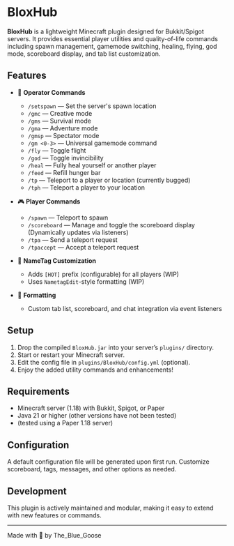 # BloxHub

**BloxHub** is a lightweight Minecraft plugin designed for Bukkit/Spigot servers. It provides essential player utilities and quality-of-life commands including spawn management, gamemode switching, healing, flying, god mode, scoreboard display, and tab list customization.

## Features

- 📍 **Operator Commands**
  - `/setspawn` — Set the server's spawn location
  - `/gmc` — Creative mode
  - `/gms` — Survival mode
  - `/gma` — Adventure mode
  - `/gmsp` — Spectator mode
  - `/gm <0-3>` — Universal gamemode command
  - `/fly` — Toggle flight
  - `/god` — Toggle invincibility
  - `/heal` — Fully heal yourself or another player
  - `/feed` — Refill hunger bar
  - `/tp` — Teleport to a player or location (currently bugged)
  - `/tph` — Teleport a player to your location

- 🎮 **Player Commands**
  - `/spawn` — Teleport to spawn
  - `/scoreboard` — Manage and toggle the scoreboard display (Dynamically updates via listeners)
  - `/tpa` — Send a teleport request
  - `/tpaccept` — Accept a teleport request

- 🧑 **NameTag Customization**
  - Adds `[HOT]` prefix (configurable) for all players (WIP)
  - Uses `NametagEdit`-style formatting (WIP)

- 🧾 **Formatting**
  - Custom tab list, scoreboard, and chat integration via event listeners

## Setup

1. Drop the compiled `BloxHub.jar` into your server’s `plugins/` directory.
2. Start or restart your Minecraft server.
3. Edit the config file in `plugins/BloxHub/config.yml` (optional).
4. Enjoy the added utility commands and enhancements!

## Requirements

- Minecraft server (1.18) with Bukkit, Spigot, or Paper
- Java 21 or higher (other versions have not been tested)
- (tested using a Paper 1.18 server)

## Configuration

A default configuration file will be generated upon first run. Customize scoreboard, tags, messages, and other options as needed.

## Development

This plugin is actively maintained and modular, making it easy to extend with new features or commands.

---

Made with 💙 by The_Blue_Goose
